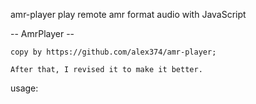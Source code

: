 amr-player
play remote amr format audio with JavaScript  

-- AmrPlayer --
	
	copy by https://github.com/alex374/amr-player;
	
	After that, I revised it to make it better.
	
	
usage:
    <body>
	   <amr src="http://xxxx.amr"></amr>
	   <script src="amr-player-master/jquery-1.8.3.min.js" type="text/javascript" charset="utf-8"></script>
	   <script src="amr-player-master/amrnb.js" type="text/javascript" charset="utf-8"></script>
	   <script src="amr-player-master/amrplayer.js" type="text/javascript" charset="utf-8"></script>
   </body>

